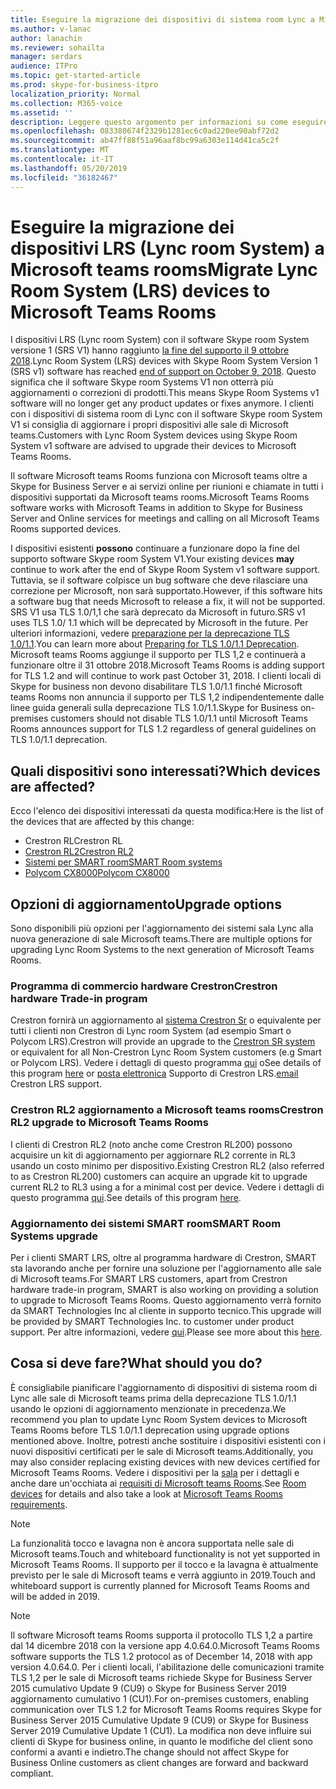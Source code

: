 ```yaml
---
title: Eseguire la migrazione dei dispositivi di sistema room Lync a Microsoft teams rooms
ms.author: v-lanac
author: lanachin
ms.reviewer: sohailta
manager: serdars
audience: ITPro
ms.topic: get-started-article
ms.prod: skype-for-business-itpro
localization_priority: Normal
ms.collection: M365-voice
ms.assetid: ''
description: Leggere questo argomento per informazioni su come eseguire la migrazione dei dispositivi di Lync room System per l'uso del software Microsoft teams rooms.
ms.openlocfilehash: 083380674f2329b1281ec6c0ad220ee90abf72d2
ms.sourcegitcommit: ab47ff88f51a96aaf8bc99a6303e114d41ca5c2f
ms.translationtype: MT
ms.contentlocale: it-IT
ms.lasthandoff: 05/20/2019
ms.locfileid: "36182467"
---
```

# <a name="migrate-lync-room-system-lrs-devices-to-microsoft-teams-rooms"></a><span data-ttu-id="b8250-103">Eseguire la migrazione dei dispositivi LRS (Lync room System) a Microsoft teams rooms</span><span class="sxs-lookup"><span data-stu-id="b8250-103">Migrate Lync Room System (LRS) devices to Microsoft Teams Rooms</span></span>

<span data-ttu-id="b8250-104">I dispositivi LRS (Lync room System) con il software Skype room System versione 1 (SRS V1) hanno raggiunto [la fine del supporto il 9 ottobre 2018](https://support.microsoft.com/en-us/help/4043450/products-reaching-end-of-support-for-2018).</span><span class="sxs-lookup"><span data-stu-id="b8250-104">Lync Room System (LRS) devices with Skype Room System Version 1 (SRS v1) software has reached [end of support on October 9, 2018](https://support.microsoft.com/en-us/help/4043450/products-reaching-end-of-support-for-2018).</span></span> <span data-ttu-id="b8250-105">Questo significa che il software Skype room Systems V1 non otterrà più aggiornamenti o correzioni di prodotti.</span><span class="sxs-lookup"><span data-stu-id="b8250-105">This means Skype Room Systems v1 software will no longer get any product updates or fixes anymore.</span></span> <span data-ttu-id="b8250-106">I clienti con i dispositivi di sistema room di Lync con il software Skype room System V1 si consiglia di aggiornare i propri dispositivi alle sale di Microsoft teams.</span><span class="sxs-lookup"><span data-stu-id="b8250-106">Customers with Lync Room System devices using Skype Room System v1 software are advised to upgrade their devices to Microsoft Teams Rooms.</span></span>

<span data-ttu-id="b8250-107">Il software Microsoft teams Rooms funziona con Microsoft teams oltre a Skype for Business Server e ai servizi online per riunioni e chiamate in tutti i dispositivi supportati da Microsoft teams rooms.</span><span class="sxs-lookup"><span data-stu-id="b8250-107">Microsoft Teams Rooms software works with Microsoft Teams in addition to Skype for Business Server and Online services for meetings and calling on all Microsoft Teams Rooms supported devices.</span></span>

<span data-ttu-id="b8250-108">I dispositivi esistenti **possono** continuare a funzionare dopo la fine del supporto software Skype room System V1.</span><span class="sxs-lookup"><span data-stu-id="b8250-108">Your existing devices **may** continue to work after the end of Skype Room System v1 software support.</span></span> <span data-ttu-id="b8250-109">Tuttavia, se il software colpisce un bug software che deve rilasciare una correzione per Microsoft, non sarà supportato.</span><span class="sxs-lookup"><span data-stu-id="b8250-109">However, if this software hits a software bug that needs Microsoft to release a fix, it will not be supported.</span></span> <span data-ttu-id="b8250-110">SRS V1 usa TLS 1.0/1,1 che sarà deprecato da Microsoft in futuro.</span><span class="sxs-lookup"><span data-stu-id="b8250-110">SRS v1 uses TLS 1.0/ 1.1 which will be deprecated by Microsoft in the future.</span></span> <span data-ttu-id="b8250-111">Per ulteriori informazioni, vedere [preparazione per la deprecazione TLS 1.0/1.1](https://techcommunity.microsoft.com/t5/Skype-for-Business-Blog/Preparing-for-TLS-1-0-1-1-Deprecation-O365-Skype-for-Business/bc-p/223608).</span><span class="sxs-lookup"><span data-stu-id="b8250-111">You can learn more about [Preparing for TLS 1.0/1.1 Deprecation](https://techcommunity.microsoft.com/t5/Skype-for-Business-Blog/Preparing-for-TLS-1-0-1-1-Deprecation-O365-Skype-for-Business/bc-p/223608).</span></span> <span data-ttu-id="b8250-112">Microsoft teams Rooms aggiunge il supporto per TLS 1,2 e continuerà a funzionare oltre il 31 ottobre 2018.</span><span class="sxs-lookup"><span data-stu-id="b8250-112">Microsoft Teams Rooms is adding support for TLS 1.2 and will continue to work past October 31, 2018.</span></span> <span data-ttu-id="b8250-113">I clienti locali di Skype for business non devono disabilitare TLS 1.0/1.1 finché Microsoft teams Rooms non annuncia il supporto per TLS 1,2 indipendentemente dalle linee guida generali sulla deprecazione TLS 1.0/1.1.</span><span class="sxs-lookup"><span data-stu-id="b8250-113">Skype for Business on-premises customers should not disable TLS 1.0/1.1 until Microsoft Teams Rooms announces support for TLS 1.2 regardless of general guidelines on TLS 1.0/1.1 deprecation.</span></span>

## <a name="which-devices-are-affected"></a><span data-ttu-id="b8250-114">Quali dispositivi sono interessati?</span><span class="sxs-lookup"><span data-stu-id="b8250-114">Which devices are affected?</span></span>

<span data-ttu-id="b8250-115">Ecco l'elenco dei dispositivi interessati da questa modifica:</span><span class="sxs-lookup"><span data-stu-id="b8250-115">Here is the list of the devices that are affected by this change:</span></span>

- <span data-ttu-id="b8250-116">Crestron RL</span><span class="sxs-lookup"><span data-stu-id="b8250-116">Crestron RL</span></span>
- [<span data-ttu-id="b8250-117">Crestron RL2</span><span class="sxs-lookup"><span data-stu-id="b8250-117">Crestron RL2</span></span>](https://www.crestron.com/en-US/Products/Featured-Solutions/Crestron-RL-2)
- [<span data-ttu-id="b8250-118">Sistemi per SMART room</span><span class="sxs-lookup"><span data-stu-id="b8250-118">SMART Room systems</span></span>](https://support.smarttech.com/en/hardware/room-systems-skype)
- [<span data-ttu-id="b8250-119">Polycom CX8000</span><span class="sxs-lookup"><span data-stu-id="b8250-119">Polycom CX8000</span></span>](http://www.polycom.com/products-services/products-for-microsoft/skype-for-business/cx8000.html)

## <a name="upgrade-options"></a><span data-ttu-id="b8250-120">Opzioni di aggiornamento</span><span class="sxs-lookup"><span data-stu-id="b8250-120">Upgrade options</span></span>

<span data-ttu-id="b8250-121">Sono disponibili più opzioni per l'aggiornamento dei sistemi sala Lync alla nuova generazione di sale Microsoft teams.</span><span class="sxs-lookup"><span data-stu-id="b8250-121">There are multiple options for upgrading Lync Room Systems to the next generation of Microsoft Teams Rooms.</span></span>

### <a name="crestron-hardware-trade-in-program"></a><span data-ttu-id="b8250-122">Programma di commercio hardware Crestron</span><span class="sxs-lookup"><span data-stu-id="b8250-122">Crestron hardware Trade-in program</span></span>

<span data-ttu-id="b8250-123">Crestron fornirà un aggiornamento al [sistema Crestron Sr](https://www.crestron.com/en-us/products/featured-solutions/crestron-sr) o equivalente per tutti i clienti non Crestron di Lync room System (ad esempio Smart o Polycom LRS).</span><span class="sxs-lookup"><span data-stu-id="b8250-123">Crestron will provide an upgrade to the [Crestron SR system](https://www.crestron.com/en-us/products/featured-solutions/crestron-sr) or equivalent for all Non-Crestron Lync Room System customers (e.g Smart or Polycom LRS).</span></span> <span data-ttu-id="b8250-124">Vedere i dettagli di questo programma [qui](https://support.crestron.com/app/answers/answer_view/a_id/1000220) o</span><span class="sxs-lookup"><span data-stu-id="b8250-124">See details of this program [here](https://support.crestron.com/app/answers/answer_view/a_id/1000220) or</span></span> <!-- For details, --><span data-ttu-id="b8250-125">[posta elettronica](mailto:lrsupgrade@crestron.com) Supporto di Crestron LRS.</span><span class="sxs-lookup"><span data-stu-id="b8250-125">[email](mailto:lrsupgrade@crestron.com) Crestron LRS support.</span></span>  

### <a name="crestron-rl2-upgrade-to-microsoft-teams-rooms"></a><span data-ttu-id="b8250-126">Crestron RL2 aggiornamento a Microsoft teams rooms</span><span class="sxs-lookup"><span data-stu-id="b8250-126">Crestron RL2 upgrade to Microsoft Teams Rooms</span></span>

<span data-ttu-id="b8250-127">I clienti di Crestron RL2 (noto anche come Crestron RL200) possono acquisire un kit di aggiornamento per aggiornare RL2 corrente in RL3 usando un costo minimo per dispositivo.</span><span class="sxs-lookup"><span data-stu-id="b8250-127">Existing Crestron RL2 (also referred to as Crestron RL200) customers can acquire an upgrade kit to upgrade current RL2 to RL3 using a for a minimal cost per device.</span></span> <span data-ttu-id="b8250-128">Vedere i dettagli di questo programma [qui](https://crestron.com/en-US/Products/Workspace-Solutions/Unified-Communications/Crestron-RL-2/CCS-UC-250-KIT).</span><span class="sxs-lookup"><span data-stu-id="b8250-128">See details of this program [here](https://crestron.com/en-US/Products/Workspace-Solutions/Unified-Communications/Crestron-RL-2/CCS-UC-250-KIT).</span></span>

### <a name="smart-room-systems-upgrade"></a><span data-ttu-id="b8250-129">Aggiornamento dei sistemi SMART room</span><span class="sxs-lookup"><span data-stu-id="b8250-129">SMART Room Systems upgrade</span></span>

<span data-ttu-id="b8250-130">Per i clienti SMART LRS, oltre al programma hardware di Crestron, SMART sta lavorando anche per fornire una soluzione per l'aggiornamento alle sale di Microsoft teams.</span><span class="sxs-lookup"><span data-stu-id="b8250-130">For SMART LRS customers, apart from Crestron hardware trade-in program, SMART is also working on providing a solution to upgrade to Microsoft Teams Rooms.</span></span> <span data-ttu-id="b8250-131">Questo aggiornamento verrà fornito da SMART Technologies Inc al cliente in supporto tecnico.</span><span class="sxs-lookup"><span data-stu-id="b8250-131">This upgrade will be provided by SMART Technologies Inc. to customer under product support.</span></span> <span data-ttu-id="b8250-132">Per altre informazioni, vedere [qui](https://support.smarttech.com/docs/hardware/room-systems-skype/srs-skype-v2/en/about/default.cshtml).</span><span class="sxs-lookup"><span data-stu-id="b8250-132">Please see more about this [here](https://support.smarttech.com/docs/hardware/room-systems-skype/srs-skype-v2/en/about/default.cshtml).</span></span>


## <a name="what-should-you-do"></a><span data-ttu-id="b8250-133">Cosa si deve fare?</span><span class="sxs-lookup"><span data-stu-id="b8250-133">What should you do?</span></span>

<span data-ttu-id="b8250-134">È consigliabile pianificare l'aggiornamento di dispositivi di sistema room di Lync alle sale di Microsoft teams prima della deprecazione TLS 1.0/1.1 usando le opzioni di aggiornamento menzionate in precedenza.</span><span class="sxs-lookup"><span data-stu-id="b8250-134">We recommend you plan to update Lync Room System devices to Microsoft Teams Rooms before TLS 1.0/1.1 deprecation using upgrade options mentioned above.</span></span> <span data-ttu-id="b8250-135">Inoltre, potresti anche sostituire i dispositivi esistenti con i nuovi dispositivi certificati per le sale di Microsoft teams.</span><span class="sxs-lookup"><span data-stu-id="b8250-135">Additionally, you may also consider replacing existing devices with new devices certified for Microsoft Teams Rooms.</span></span> <span data-ttu-id="b8250-136">Vedere i dispositivi per la [sala](https://aka.ms/roomdevices) per i dettagli e anche dare un'occhiata ai [requisiti di Microsoft teams Rooms](https://docs.microsoft.com/skypeforbusiness/plan-your-deployment/clients-and-devices/requirements).</span><span class="sxs-lookup"><span data-stu-id="b8250-136">See [Room devices](https://aka.ms/roomdevices) for details and also take a look at [Microsoft Teams Rooms requirements](https://docs.microsoft.com/skypeforbusiness/plan-your-deployment/clients-and-devices/requirements).</span></span>  

> [!NOTE]
> <span data-ttu-id="b8250-137">La funzionalità tocco e lavagna non è ancora supportata nelle sale di Microsoft teams.</span><span class="sxs-lookup"><span data-stu-id="b8250-137">Touch and whiteboard functionality is not yet supported in Microsoft Teams Rooms.</span></span> <span data-ttu-id="b8250-138">Il supporto per il tocco e la lavagna è attualmente previsto per le sale di Microsoft teams e verrà aggiunto in 2019.</span><span class="sxs-lookup"><span data-stu-id="b8250-138">Touch and whiteboard support is currently planned for Microsoft Teams Rooms and will be added in 2019.</span></span>

> [!NOTE]
> <span data-ttu-id="b8250-139">Il software Microsoft teams Rooms supporta il protocollo TLS 1,2 a partire dal 14 dicembre 2018 con la versione app 4.0.64.0.</span><span class="sxs-lookup"><span data-stu-id="b8250-139">Microsoft Teams Rooms software supports the TLS 1.2 protocol as of December 14, 2018 with app version 4.0.64.0.</span></span> <span data-ttu-id="b8250-140">Per i clienti locali, l'abilitazione delle comunicazioni tramite TLS 1,2 per le sale di Microsoft teams richiede Skype for Business Server 2015 cumulativo Update 9 (CU9) o Skype for Business Server 2019 aggiornamento cumulativo 1 (CU1).</span><span class="sxs-lookup"><span data-stu-id="b8250-140">For on-premises customers, enabling communication over TLS 1.2 for Microsoft Teams Rooms requires Skype for Business Server 2015 Cumulative Update 9 (CU9) or Skype for Business Server 2019 Cumulative Update 1 (CU1).</span></span> <span data-ttu-id="b8250-141">La modifica non deve influire sui clienti di Skype for business online, in quanto le modifiche del client sono conformi a avanti e indietro.</span><span class="sxs-lookup"><span data-stu-id="b8250-141">The change should not affect Skype for Business Online customers as client changes are forward and backward compliant.</span></span>

